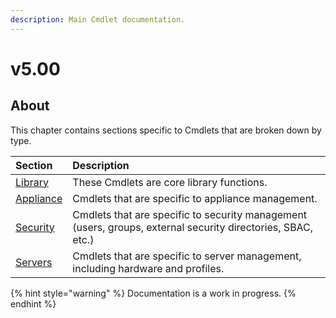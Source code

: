 ```yaml
---
description: Main Cmdlet documentation.
---
```


# v5.00

## About

This chapter contains sections specific to Cmdlets that are broken down by type.

| Section | Description |
| :--- | :--- |
| [Library](library/) | These Cmdlets are core library functions. |
| [Appliance](appliance/) | Cmdlets that are specific to appliance management. |
| [Security](https://github.com/HewlettPackard/POSH-HPOneView-docs/tree/a87bee169b7cfb77911fd3c36522424a4c2b6f6a/docs/cmdlets/v5.00/security/README.md) | Cmdlets that are specific to security management \(users, groups, external security directories, SBAC, etc.\) |
| [Servers](https://github.com/HewlettPackard/POSH-HPOneView-docs/tree/a87bee169b7cfb77911fd3c36522424a4c2b6f6a/docs/cmdlets/v5.00/servers/README.md) | Cmdlets that are specific to server management, including hardware and profiles. |

{% hint style="warning" %}
Documentation is a work in progress.
{% endhint %}

